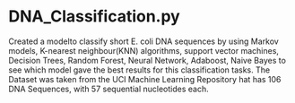 # DNA_Classification.py
Created a modelto classify short E. coli DNA sequences by using Markov models, K-nearest neighbour(KNN) algorithms, support vector machines, Decision Trees, Random Forest, Neural Network, Adaboost, Naive Bayes to see which model gave the best results for this classification tasks. The Dataset was taken from the UCI Machine Learning Repository hat has 106 DNA Sequences, with 57 sequential nucleotides each.
